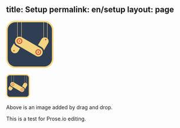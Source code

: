 title: Setup
permalink: en/setup
layout: page
---
![128x128.png](/docs/media/128x128.png)

![64x64.png](/media/64x64.png)


Above is an image added by drag and drop.

This is a test for Prose.io editing.